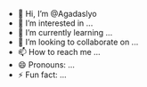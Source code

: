- 👋 Hi, I’m @Agadaslyo
- 👀 I’m interested in ...
- 🌱 I’m currently learning ...
- 💞️ I’m looking to collaborate on ...
- 📫 How to reach me ...
- 😄 Pronouns: ...
- ⚡ Fun fact: ...

<!---
Agadaslyo/Agadaslyo is a ✨ special ✨ repository because its `README.md` (this file) appears on your GitHub profile.
You can click the Preview link to take a look at your changes.
--->

